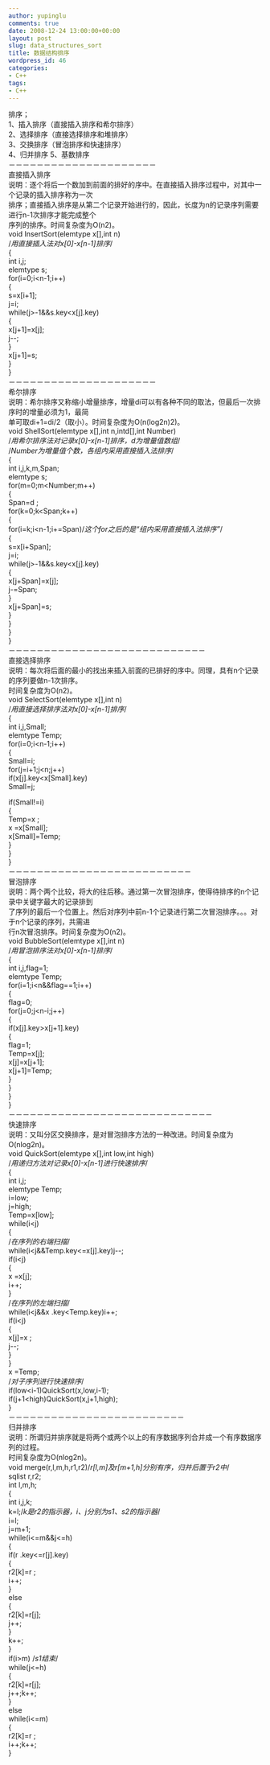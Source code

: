 ```yaml
---                
author: yupinglu                
comments: true                
date: 2008-12-24 13:00:00+00:00                
layout: post                
slug: data_structures_sort                
title: 数据结构排序                
wordpress_id: 46                
categories:                
- C++                
tags:                
- C++                
---                
```

                
排序；                
1、插入排序（直接插入排序和希尔排序）                
2、选择排序（直接选择排序和堆排序）                
3、交换排序（冒泡排序和快速排序）                
4、归并排序
5、基数排序                
－－－－－－－－－－－－－－－－－－－－－                
直接插入排序                
说明：逐个将后一个数加到前面的排好的序中。在直接插入排序过程中，对其中一个记录的插入排序称为一次                
排序；直接插入排序是从第二个记录开始进行的，因此，长度为n的记录序列需要进行n-1次排序才能完成整个                
序列的排序。时间复杂度为O(n2)。                
void InsertSort(elemtype x[],int n)                
/*用直接插入法对x[0]-x[n-1]排序*/                
{                
int i,j;                
elemtype s;                
for(i=0;i<n-1;i++)                
{                
s=x[i+1];                
j=i;                
while(j>-1&&s.key<x[j].key)                
{                
x[j+1]=x[j];                
j--;                
}                
x[j+1]=s;                
}                
}                
－－－－－－－－－－－－－－－－－－－－－                
希尔排序                
说明：希尔排序又称缩小增量排序，增量di可以有各种不同的取法，但最后一次排序时的增量必须为1，最简                
单可取di+1=di/2（取小）。时间复杂度为O(n(log2n)2)。                
void ShellSort(elemtype x[],int n,intd[],int Number)                
/*用希尔排序法对记录x[0]-x[n-1]排序，d为增量值数组*/                
/*Number为增量值个数，各组内采用直接插入法排序*/                
{                
int i,j,k,m,Span;                
elemtype s;                
for(m=0;m<Number;m++)                
{                
Span=d ;                
for(k=0;k<Span;k++)                
{                
for(i=k;i<n-1;i+=Span)/*这个for之后的是“组内采用直接插入法排序”*/                
{                
s=x[i+Span];                
j=i;                
while(j>-1&&s.key<x[j].key)                
{                
x[j+Span]=x[j];                
j-=Span;                
}                
x[j+Span]=s;                
}                
}                
}                
}                
－－－－－－－－－－－－－－－－－－－－－－－－－－－－                
直接选择排序                
说明：每次将后面的最小的找出来插入前面的已排好的序中。同理，具有n个记录的序列要做n-1次排序。                
时间复杂度为O(n2)。                
void SelectSort(elemtype x[],int n)                
/*用直接选择排序法对x[0]-x[n-1]排序*/                
{                
int i,j,Small;                
elemtype Temp;                
for(i=0;i<n-1;i++)                
{                
Small=i;                
for(j=i+1;j<n;j++)                
if(x[j].key<x[Small].key)                
Small=j;                
                
if(Small!=i)                
{                
Temp=x ;                
x =x[Small];                
x[Small]=Temp;                
}                
}                
}                
－－－－－－－－－－－－－－－－－－－－－－－－－－                
冒泡排序                
说明：两个两个比较，将大的往后移。通过第一次冒泡排序，使得待排序的n个记录中关键字最大的记录排到                
了序列的最后一个位置上。然后对序列中前n-1个记录进行第二次冒泡排序。。。对于n个记录的序列，共需进                
行n次冒泡排序。时间复杂度为O(n2)。                
void BubbleSort(elemtype x[],int n)                
/*用冒泡排序法对x[0]-x[n-1]排序*/                
{                
int i,j,flag=1;                
elemtype Temp;                
for(i=1;i<n&&flag==1;i++)                
{                
flag=0;                
for(j=0;j<n-i;j++)                
{                
if(x[j].key>x[j+1].key)                
{                
flag=1;                
Temp=x[j];                
x[j]=x[j+1];                
x[j+1]=Temp;                
}                
}                
}                
}                
－－－－－－－－－－－－－－－－－－－－－－－－－－－－－                
快速排序                
说明：又叫分区交换排序，是对冒泡排序方法的一种改进。时间复杂度为O(nlog2n)。                
void QuickSort(elemtype x[],int low,int high)                
/*用递归方法对记录x[0]-x[n-1]进行快速排序*/                
{                
int i,j;                
elemtype Temp;                
i=low;                
j=high;                
Temp=x[low];                
while(i<j)                
{                
/*在序列的右端扫描*/                
while(i<j&&Temp.key<=x[j].key)j--;                
if(i<j)                
{                
x =x[j];                
i++;                
}                
/*在序列的左端扫描*/                
while(i<j&&x .key<Temp.key)i++;                
if(i<j)                
{                
x[j]=x ;                
j--;                
}                
}                
x =Temp;                
/*对子序列进行快速排序*/                
if(low<i-1)QuickSort(x,low,i-1);                
if(j+1<high)QuickSort(x,j+1,high);                
}                
－－－－－－－－－－－－－－－－－－－－－－－－－                
归并排序                
说明：所谓归并排序就是将两个或两个以上的有序数据序列合并成一个有序数据序列的过程。                
时间复杂度为O(nlog2n)。                
void merge(r,l,m,h,r1,r2)/*r[l,m]及r[m+1,h]分别有序，归并后置于r2中*/                
sqlist r,r2;                
int l,m,h;                
{                
int i,j,k;                
k=l;/*k是r2的指示器，i、j分别为s1、s2的指示器*/                
i=l;                
j=m+1;                
while(i<=m&&j<=h)                
{                
if(r .key<=r[j].key)                
{                
r2[k]=r ;                
i++;                
}                
else                
{                
r2[k]=r[j];                
j++;                
}                
k++;                
}                
if(i>m) /*s1结束*/                
while(j<=h)                
{                
r2[k]=r[j];                
j++;k++;                
}                
else                
while(i<=m)                
{                
r2[k]=r ;                
i++;k++;                
}                
